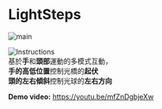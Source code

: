# LightSteps


![main](https://i.imgur.com/xnZHk4A.jpg)  
  
![Instructions](https://i.imgur.com/0RxDVLr.png)    
基於**手**和**頭部**運動的多模式互動，  
**手的高低位置**控制光橋的**起伏**  
**頭的左右傾斜**控制光球的**左右方向**
    
      
      
**Demo video:** https://youtu.be/mfZnDgbjeXw  
